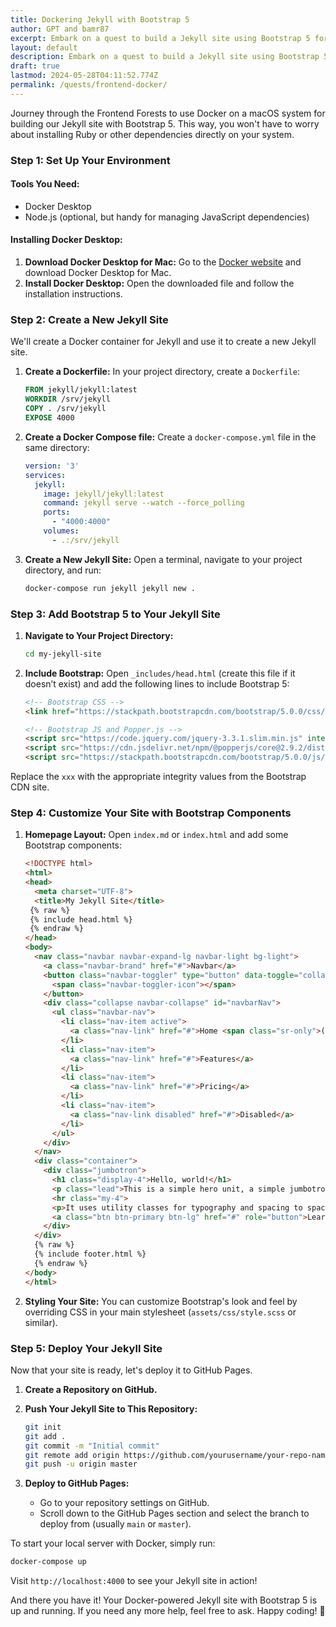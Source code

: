 ```yaml
---
title: Dockering Jekyll with Bootstrap 5
author: GPT and bamr87
excerpt: Embark on a quest to build a Jekyll site using Bootstrap 5 for CSS and JavaScript in the Frontend Forests. This guide will navigate you through the enchanted woods, ensuring you leverage the magical powers of Jekyll and Bootstrap to create an enchanting website.
layout: default
description: Embark on a quest to build a Jekyll site using Bootstrap 5 for CSS and JavaScript in the Frontend Forests. This guide will navigate you through the enchanted woods, ensuring you leverage the magical powers of Jekyll and Bootstrap to create an enchanting website.
draft: true
lastmod: 2024-05-28T04:11:52.774Z
permalink: /quests/frontend-docker/
---
```


Journey through the Frontend Forests to use Docker on a macOS system for building our Jekyll site with Bootstrap 5. This way, you won't have to worry about installing Ruby or other dependencies directly on your system.

### Step 1: Set Up Your Environment

#### Tools You Need:
- Docker Desktop
- Node.js (optional, but handy for managing JavaScript dependencies)

#### Installing Docker Desktop:
1. **Download Docker Desktop for Mac:** Go to the [Docker website](https://www.docker.com/products/docker-desktop) and download Docker Desktop for Mac.
2. **Install Docker Desktop:** Open the downloaded file and follow the installation instructions.

### Step 2: Create a New Jekyll Site

We'll create a Docker container for Jekyll and use it to create a new Jekyll site.

1. **Create a Dockerfile:**
   In your project directory, create a `Dockerfile`:
   ```Dockerfile
   FROM jekyll/jekyll:latest
   WORKDIR /srv/jekyll
   COPY . /srv/jekyll
   EXPOSE 4000
   ```

2. **Create a Docker Compose file:**
   Create a `docker-compose.yml` file in the same directory:
   ```yaml
   version: '3'
   services:
     jekyll:
       image: jekyll/jekyll:latest
       command: jekyll serve --watch --force_polling
       ports:
         - "4000:4000"
       volumes:
         - .:/srv/jekyll
   ```

3. **Create a New Jekyll Site:**
   Open a terminal, navigate to your project directory, and run:
   ```sh
   docker-compose run jekyll jekyll new .
   ```

### Step 3: Add Bootstrap 5 to Your Jekyll Site

1. **Navigate to Your Project Directory:**
   ```sh
   cd my-jekyll-site
   ```

2. **Include Bootstrap:**
   Open `_includes/head.html` (create this file if it doesn’t exist) and add the following lines to include Bootstrap 5:
   ```html
   <!-- Bootstrap CSS -->
   <link href="https://stackpath.bootstrapcdn.com/bootstrap/5.0.0/css/bootstrap.min.css" rel="stylesheet" integrity="sha384-xxx" crossorigin="anonymous">

   <!-- Bootstrap JS and Popper.js -->
   <script src="https://code.jquery.com/jquery-3.3.1.slim.min.js" integrity="sha384-xxx" crossorigin="anonymous"></script>
   <script src="https://cdn.jsdelivr.net/npm/@popperjs/core@2.9.2/dist/umd/popper.min.js" integrity="sha384-xxx" crossorigin="anonymous"></script>
   <script src="https://stackpath.bootstrapcdn.com/bootstrap/5.0.0/js/bootstrap.min.js" integrity="sha384-xxx" crossorigin="anonymous"></script>
   ```

Replace the `xxx` with the appropriate integrity values from the Bootstrap CDN site.

### Step 4: Customize Your Site with Bootstrap Components

1. **Homepage Layout:**
   Open `index.md` or `index.html` and add some Bootstrap components:
   ```html
   <!DOCTYPE html>
   <html>
   <head>
     <meta charset="UTF-8">
     <title>My Jekyll Site</title>
    {% raw %}
    {% include head.html %}
    {% endraw %}
   </head>
   <body>
     <nav class="navbar navbar-expand-lg navbar-light bg-light">
       <a class="navbar-brand" href="#">Navbar</a>
       <button class="navbar-toggler" type="button" data-toggle="collapse" data-target="#navbarNav" aria-controls="navbarNav" aria-expanded="false" aria-label="Toggle navigation">
         <span class="navbar-toggler-icon"></span>
       </button>
       <div class="collapse navbar-collapse" id="navbarNav">
         <ul class="navbar-nav">
           <li class="nav-item active">
             <a class="nav-link" href="#">Home <span class="sr-only">(current)</span></a>
           </li>
           <li class="nav-item">
             <a class="nav-link" href="#">Features</a>
           </li>
           <li class="nav-item">
             <a class="nav-link" href="#">Pricing</a>
           </li>
           <li class="nav-item">
             <a class="nav-link disabled" href="#">Disabled</a>
           </li>
         </ul>
       </div>
     </nav>
     <div class="container">
       <div class="jumbotron">
         <h1 class="display-4">Hello, world!</h1>
         <p class="lead">This is a simple hero unit, a simple jumbotron-style component for calling extra attention to featured content or information.</p>
         <hr class="my-4">
         <p>It uses utility classes for typography and spacing to space content out within the larger container.</p>
         <a class="btn btn-primary btn-lg" href="#" role="button">Learn more</a>
       </div>
     </div>
     {% raw %}
     {% include footer.html %}
     {% endraw %}
   </body>
   </html>
   ```

2. **Styling Your Site:**
   You can customize Bootstrap's look and feel by overriding CSS in your main stylesheet (`assets/css/style.scss` or similar).

### Step 5: Deploy Your Jekyll Site

Now that your site is ready, let's deploy it to GitHub Pages.

1. **Create a Repository on GitHub.**
2. **Push Your Jekyll Site to This Repository:**
   ```sh
   git init
   git add .
   git commit -m "Initial commit"
   git remote add origin https://github.com/yourusername/your-repo-name.git
   git push -u origin master
   ```

3. **Deploy to GitHub Pages:**
   - Go to your repository settings on GitHub.
   - Scroll down to the GitHub Pages section and select the branch to deploy from (usually `main` or `master`).

To start your local server with Docker, simply run:
```sh
docker-compose up
```
Visit `http://localhost:4000` to see your Jekyll site in action!

And there you have it! Your Docker-powered Jekyll site with Bootstrap 5 is up and running. If you need any more help, feel free to ask. Happy coding! 🌟
